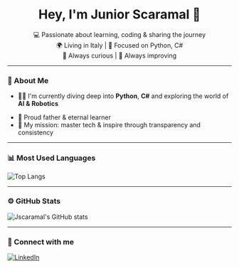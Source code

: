 <h1 align="center">Hey, I'm Junior Scaramal 👋</h1>

<p align="center">
  💻 Passionate about learning, coding & sharing the journey<br>
  🌍 Living in Italy | 🎯 Focused on Python, C#<br>
  🧠 Always curious | 🚀 Always improving
</p>

---

### 🚀 About Me

- 👨‍💻 I'm currently diving deep into **Python**, **C#** and exploring the world of **AI & Robotics**
<!-- - 🎥 I create content to document my journey and help others along the way -->
- 🧒 Proud father & eternal learner
- 🎯 My mission: master tech & inspire through transparency and consistency

---

### 📊 Most Used Languages

![Top Langs](https://github-readme-stats.vercel.app/api/top-langs/?username=Jscaramal&layout=compact&theme=tokyonight)

---

### ⚙️ GitHub Stats

![Jscaramal's GitHub stats](https://github-readme-stats.vercel.app/api?username=Jscaramal&show_icons=true&theme=tokyonight&hide=prs&count_private=true)

---

### 🔗 Connect with me

<!-- [![YouTube](https://img.shields.io/badge/YouTube-Junior%20Scaramal-red?style=for-the-badge&logo=youtube)](https://www.youtube.com/@JrScaramal) -->
[![LinkedIn](https://img.shields.io/badge/LinkedIn-Junior%20Scaramal-blue?style=for-the-badge&logo=linkedin)](https://www.linkedin.com/in/juniorscaramal/)
